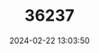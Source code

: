 ---
title: "36237"
category: "Millettia taolanaroensis"
draft: false
date: 2024-02-22 13:03:50
languages:
  Malagasy: ["Mahavalia vavy", "Mahavolia", "Anakarake"]
---
